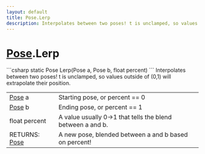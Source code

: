 ```yaml
---
layout: default
title: Pose.Lerp
description: Interpolates between two poses! t is unclamped, so values outside of (0,1) will extrapolate their position.
---
```

# [Pose]({{site.url}}/Pages/StereoKit/Pose.html).Lerp

<div class='signature' markdown='1'>
```csharp
static Pose Lerp(Pose a, Pose b, float percent)
```
Interpolates between two poses! t is unclamped, so values outside of (0,1) will
extrapolate their position.
</div>

|  |  |
|--|--|
|[Pose]({{site.url}}/Pages/StereoKit/Pose.html) a|Starting pose, or percent == 0|
|[Pose]({{site.url}}/Pages/StereoKit/Pose.html) b|Ending pose, or percent == 1|
|float percent|A value usually 0->1 that tells the blend between a and b.|
|RETURNS: [Pose]({{site.url}}/Pages/StereoKit/Pose.html)|A new pose, blended between a and b based on percent!|





